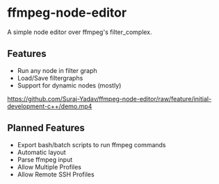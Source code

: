 # ffmpeg-node-editor
A simple node editor over ffmpeg's filter_complex.

## Features
* Run any node in filter graph
* Load/Save filtergraphs
* Support for dynamic nodes (mostly)

https://github.com/Suraj-Yadav/ffmpeg-node-editor/raw/feature/initial-development-c++/demo.mp4

## Planned Features
* Export bash/batch scripts to run ffmpeg commands
* Automatic layout
* Parse ffmpeg input
* Allow Multiple Profiles
* Allow Remote SSH Profiles
